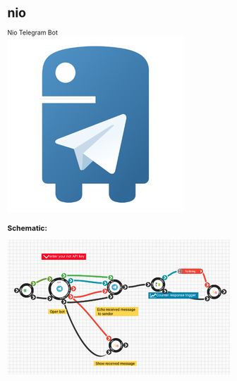 # nio
Nio Telegram Bot
![alt text](https://raw.githubusercontent.com/pajuhaan/nio/master/Telegram%20Bot/schematic/telegrambot.png)



### Schematic:
![alt text](https://raw.githubusercontent.com/pajuhaan/nio/master/Telegram%20Bot/schematic/backpanel.png)

